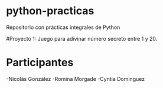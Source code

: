# python-practicas

Repositorio con prácticas integrales de Python

#Proyecto 1: Juego para adivinar número secreto entre 1 y 20.

# Participantes

-Nicolás González
-Romina Morgade
-Cyntia Dominguez
